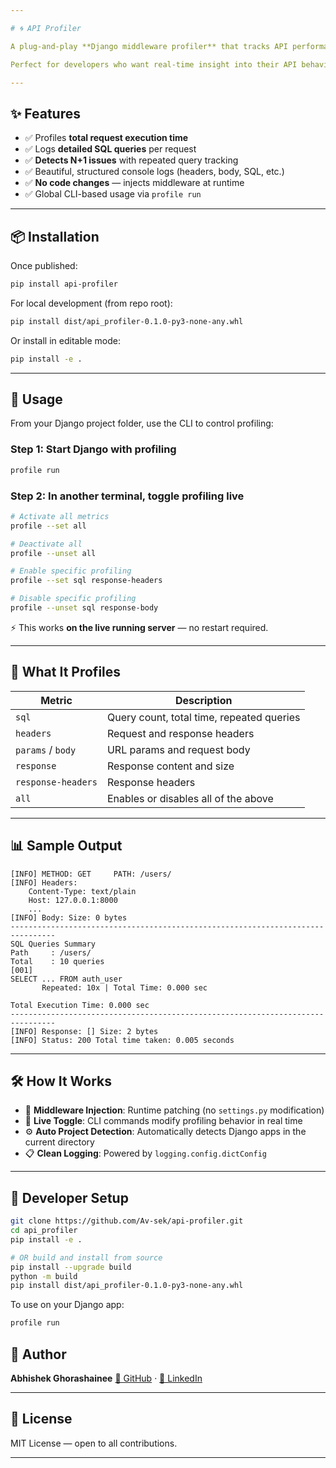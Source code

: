 ```yaml
---

# 🌀 API Profiler

A plug-and-play **Django middleware profiler** that tracks API performance, SQL query behavior, and more — all **without code changes** or server restarts.

Perfect for developers who want real-time insight into their API behavior during development.

---
```


## ✨ Features

* ✅ Profiles **total request execution time**
* ✅ Logs **detailed SQL queries** per request
* ✅ **Detects N+1 issues** with repeated query tracking
* ✅ Beautiful, structured console logs (headers, body, SQL, etc.)
* ✅ **No code changes** — injects middleware at runtime
* ✅ Global CLI-based usage via `profile run`

---

## 📦 Installation

Once published:

```bash
pip install api-profiler
```

For local development (from repo root):

```bash
pip install dist/api_profiler-0.1.0-py3-none-any.whl
```

Or install in editable mode:

```bash
pip install -e .
```

---

## 🚀 Usage

From your Django project folder, use the CLI to control profiling:

### Step 1: Start Django with profiling

```bash
profile run
```

### Step 2: In another terminal, toggle profiling live

```bash
# Activate all metrics
profile --set all

# Deactivate all
profile --unset all

# Enable specific profiling
profile --set sql response-headers

# Disable specific profiling
profile --unset sql response-body
```

⚡ This works **on the live running server** — no restart required.

---

## 🧠 What It Profiles

| Metric             | Description                               |
| ------------------ | ----------------------------------------- |
| `sql`              | Query count, total time, repeated queries |
| `headers`          | Request and response headers              |
| `params` / `body`  | URL params and request body               |
| `response`         | Response content and size                 |
| `response-headers` | Response headers                          |
| `all`              | Enables or disables all of the above      |

---

## 📊 Sample Output

```plaintext
[INFO] METHOD: GET     PATH: /users/
[INFO] Headers:
    Content-Type: text/plain
    Host: 127.0.0.1:8000
    ...
[INFO] Body: Size: 0 bytes
--------------------------------------------------------------------------------
SQL Queries Summary
Path     : /users/
Total    : 10 queries
[001]
SELECT ... FROM auth_user
       Repeated: 10x | Total Time: 0.000 sec

Total Execution Time: 0.000 sec
--------------------------------------------------------------------------------
[INFO] Response: [] Size: 2 bytes
[INFO] Status: 200 Total time taken: 0.005 seconds
```

---

## 🛠️ How It Works

* 🧩 **Middleware Injection**: Runtime patching (no `settings.py` modification)
* 📡 **Live Toggle**: CLI commands modify profiling behavior in real time
* ⚙️ **Auto Project Detection**: Automatically detects Django apps in the current directory
* 📋 **Clean Logging**: Powered by `logging.config.dictConfig`

---

## 🔧 Developer Setup

```bash
git clone https://github.com/Av-sek/api-profiler.git
cd api_profiler
pip install -e .

# OR build and install from source
pip install --upgrade build
python -m build
pip install dist/api_profiler-0.1.0-py3-none-any.whl
```

To use on your Django app:

```bash
profile run
```

## 👤 Author

**Abhishek Ghorashainee**
[🔗 GitHub](https://github.com/Av-sek) · [🔗 LinkedIn](https://www.linkedin.com/in/abhishek-ghorashainee-92318419a/)

---

## 📄 License

MIT License — open to all contributions.

---